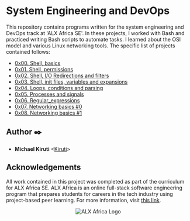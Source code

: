 # System Engineering and DevOps

This repository contains programs written for the system engineering and DevOps track at 'ALX Africa SE'. In these projects, I worked with Bash and practiced writing Bash scripts to automate tasks. I learned about the OSI model and various Linux networking tools. 
The specific list of projects contained follows:

* [0x00. Shell, basics](./0x00-shell_basics)
* [0x01. Shell, permissions](./0x01-shell_permissions)
* [0x02. Shell, I/O Redirections and filters](./0x02-shell_redirections)
* [0x03. Shell, init files, variables and expansions](./0x03-shell_variables_expansions)
* [0x04. Loops, conditions and parsing](./0x04-loops_conditions_and_parsing)
* [0x05. Processes and signals](./0x05-processes_and_signals)
* [0x06. Regular_expressions](./0x06-regular_expressions)
* [0x07. Networking basics #0](./0x07-networking_basics)
* [0x08. Networking basics #1](0x08-networking_basics_2)


## Author :black_nib:

* __Michael Kiruti__ <[Kiruti](https://github.com/Kiruti01)>

## Acknowledgements

All work contained in this project was completed as part of the curriculum for ALX Africa SE. ALX Africa is an online full-stack software engineering program that prepares students for careers in the tech industry using project-based peer learning. For more information, visit [this link](https://www.alxafrica.com/).

<p align="center">
  <img
   src="https://www.alxafrica.com/wp-content/uploads/2022/01/header-logo.png"
       alt="ALX Africa Logo"
  >
</p>
